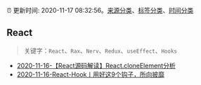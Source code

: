 :alarm_clock: 更新时间: 2020-11-17 08:32:56。[来源分类](../README.md)、[标签分类](../TAGS.md)、[时间分类](../TIMELINE.md)

## React


> 关键字：`React`、`Rax`、`Nerv`、`Redux`、`useEffect`、`Hooks`



- [2020-11-16-【React源码解读】React.cloneElement分析](https://juejin.im/post/6895984646597967879) 
- [2020-11-16-React-Hook丨用好这9个钩子，所向披靡](https://juejin.im/post/6895966927500345351) 
